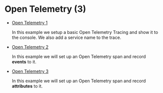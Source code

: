 # Open Telemetry (3)

* [Open Telemetry 1](/projects/open-telemetry/open-telemetry-1)
  
  In this example we setup a basic Open Telemetry Tracing and show it to the console. We also add a service name to the trace. 

* [Open Telemetry 2](/projects/open-telemetry/open-telemetry-2)
  
  In this example we will set up an Open Telemetry span and record **events** to it. 

* [Open Telemetry 3](/projects/open-telemetry/open-telemetry-3)
  
  In this example we will set up an Open Telemetry span and record **attributes** to it. 

  